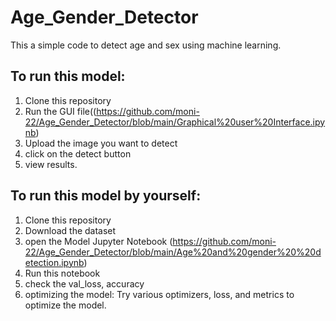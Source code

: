 # Age_Gender_Detector
This a simple code to detect age and sex using machine learning.
## To run this model:
1) Clone this repository
2) Run the GUI file((https://github.com/moni-22/Age_Gender_Detector/blob/main/Graphical%20user%20Interface.ipynb)
3) Upload the image you want to detect
4) click on the detect button
5) view results.

## To run this model by yourself:
1) Clone this repository
2) Download the dataset
3) open the Model Jupyter Notebook (https://github.com/moni-22/Age_Gender_Detector/blob/main/Age%20and%20gender%20%20detection.ipynb)
4) Run this notebook
5) check the val_loss, accuracy
6) optimizing the model: Try various optimizers, loss, and metrics to optimize the model.

